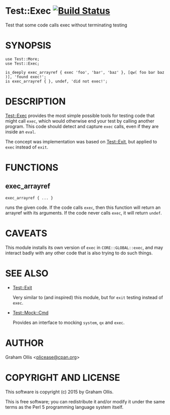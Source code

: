 # Test::Exec [![Build Status](https://secure.travis-ci.org/plicease/Test-Exec.png)](http://travis-ci.org/plicease/Test-Exec)

Test that some code calls exec without terminating testing

# SYNOPSIS

    use Test::More;
    use Test::Exec;
    
    is_deeply exec_arrayref { exec 'foo', 'bar', 'baz' }, [qw( foo bar baz )], 'found exec!';
    is exec_arrayref { }, undef, 'did not exec!';

# DESCRIPTION

[Test::Exec](https://metacpan.org/pod/Test::Exec) provides the most simple possible tools for testing code that might call `exec`, which
would otherwise end your test by calling another program.  This code should detect and capture `exec`
calls, even if they are inside an `eval`.

The concept was implementation was based on [Test::Exit](https://metacpan.org/pod/Test::Exit), but applied to `exec` instead of `exit`.

# FUNCTIONS

## exec\_arrayref

    exec_arrayref { ... }

runs the given code.  If the code calls `exec`, then this function will return an arrayref with its
arguments.  If the code never calls `exec`, it will return `undef`.

# CAVEATS

This module installs its own version of `exec` in `CORE::GLOBAL::exec`,
and may interact badly with any other code that is also trying to do
such things.

# SEE ALSO

- [Test::Exit](https://metacpan.org/pod/Test::Exit)

    Very similar to (and inspired) this module, but for `exit` testing instead of `exec`.

- [Test::Mock::Cmd](https://metacpan.org/pod/Test::Mock::Cmd)

    Provides an interface to mocking `system`, `qx` and `exec`.

# AUTHOR

Graham Ollis &lt;plicease@cpan.org>

# COPYRIGHT AND LICENSE

This software is copyright (c) 2015 by Graham Ollis.

This is free software; you can redistribute it and/or modify it under
the same terms as the Perl 5 programming language system itself.
